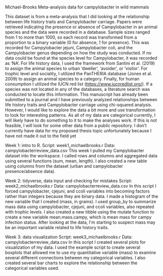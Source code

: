 Michael-Brooks
Meta-analysis data for campylobacter in wild mammals

This dataset is from a meta-analysis that I did looking at the relationship between life history traits and Campylobacter carriage. Papers were retrieved indicating the presence or absence of Campylobacter in 
an animal species and the data were recorded in a database. Sample sizes ranged from 1 to more than 
1000, so each record was transformed from a proportion to a binary variable (0 for absence, 1 for 
presence). This was recorded for Campylobacter jejuni, Campylobacter coli, and the Campylobacter 
genus depending on how the study was conducted. If no data could be found at the species level for 
Campylobacter, it was recorded as ‘NA’. For life history data, I used the framework from Santini et al. 
(2019) to assign the animal species to urban ‘dweller’, ‘avoider’, or ‘visitor’. For trophic level and 
sociality, I utilized the PanTHERIA database (Jones et al. 2009) to assign an animal species to a category. 
Finally, for human consumption I utilized the IUCN red list (https://www.iucnredlist.org/). If a species 
was not located in any of the databases, a literature search was conducted to locate this information. 
This manuscript has already been submitted to a journal and I have previously analyzed relationships 
between life history traits and Campylobacter carriage using chi-squared analysis. However, I would like 
to explore the data a bit more and use transformation to look for interesting patterns. As all of my data 
are categorical currently, I will likely have to do something to it to make the analyses work. If this is not 
feasible, I will look for some other data from a public repository. I don’t currently have data for my 
proposed thesis topic unfortunately because I have not made it out to the field yet

Week 1: intro to R.
Script: week1_michaelbrooks.r
Data: campylobacterreview_data.csv
This week I pulled my Campylobacter dataset into the workspace. I called rows and columns and aggregated data using several functions (sum, mean, length). I also created a new table using columns from the dataset (urban and campylobacter presence/absence data). 

Week 2: tidyverse, data input and checking for mistakes
Script: week2_michaelbrooks.r
Data: campylobacterreview_data.csv
In this script I forced campylobacter, cjejuni, and ccoli variables into becoming factors rather than integers because they are binary data. I made a histogram of the new variable that I created (mass, in grams). I used group_by to summarize mass data using campylobacter, cjejuni, and ccoli variables, also repeated with trophic levels. I also created a new tibble using the mutate function to create a new variable mean.mass.campy, which is mean mass for campy infection status. After looking at the data, I'm starting to suspect mass may be an important variable related to life history traits. 

Week 3: data visualization
Script: week3_michaelbrooks.r
Data: campylobacterreview_data.csv
In this script I created several plots for visualization of my data. I used the example script to create several boxplots that allowed me to use my quantitative variable (mass) to examine several different connections between my categorical variables. I also created several bar charts to explore the relationship between the categorical variables used. 